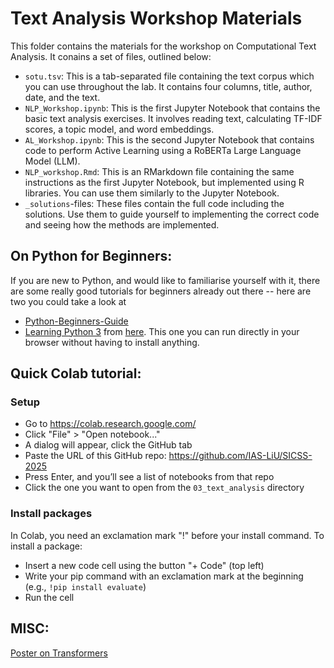 # Text Analysis Workshop Materials

This folder contains the materials for the workshop on Computational Text
Analysis. It conains a set of files, outlined below:

* `sotu.tsv`: This is a tab-separated file containing the text corpus which you
  can use throughout the lab. It contains four columns, title, author, date, and
  the text.
* `NLP_Workshop.ipynb`: This is the first Jupyter Notebook that contains the
  basic text analysis exercises. It involves reading text, calculating TF-IDF
  scores, a topic model, and word embeddings.
* `AL_Workshop.ipynb`: This is the second Jupyter Notebook that contains code to
  perform Active Learning using a RoBERTa Large Language Model (LLM).
* `NLP_workshop.Rmd`: This is an RMarkdown file containing the same instructions
  as the first Jupyter Notebook, but implemented using R libraries. You can use
  them similarly to the Jupyter Notebook.
* `_solutions`-files: These files contain the full code including the solutions.
  Use them to guide yourself to implementing the correct code and seeing how the
  methods are implemented.

## On Python for Beginners:

If you are new to Python, and would like to familiarise yourself with it, there are some really good tutorials for beginners already out there -- here are two you could take a look at
* [Python-Beginners-Guide](https://github.com/jamwine/Python-Beginners-Guide/blob/master/Learn%20Python%20in%20Jupyter%20Notebook.ipynb)
* [Learning Python 3](https://mybinder.org/v2/gist/kenjyco/69eeb503125035f21a9d/HEAD?filepath=learning-python3.ipynb) from [here](https://gist.github.com/kenjyco/69eeb503125035f21a9d). This one you can run directly in your browser without having to install anything.


## Quick Colab tutorial:

### Setup
* Go to https://colab.research.google.com/
* Click "File" > "Open notebook..."
* A dialog will appear, click the GitHub tab
* Paste the URL of this GitHub repo: https://github.com/IAS-LiU/SICSS-2025
* Press Enter, and you’ll see a list of notebooks from that repo
* Click the one you want to open from the `03_text_analysis` directory

### Install packages
In Colab, you need an exclamation mark "!" before your install command.
To install a package:
* Insert a new code cell using the button "+ Code" (top left)
* Write your pip command with an exclamation mark at the beginning (e.g., `!pip install evaluate`)
* Run the cell

## MISC:
[Poster on Transformers](https://hendrik-erz.de/post/the-transformer-architecture-a-visual-guide-pdf-download)
